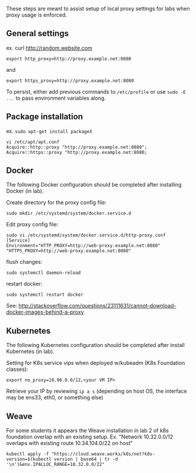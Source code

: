 These steps are meant to assist setup of local proxy settings for labs when proxy usage is enforced.

## General settings

ex. curl http://random.website.com

`export http_proxy=http://proxy.example.net:8080`

and

`export https_proxy=http://proxy.example.net:8080`

To persist, either add previous commands to `/etc/profile` or use `sudo -E ...` to pass environment variables along.


## Package installation

ex. `sudo apt-get install packageX`

```
vi /etc/apt/apt.conf
Acquire::http::proxy "http://proxy.example.net:8080";
Acquire::https::proxy "http://proxy.example.net:8080;
```

## Docker

The following Docker configuration should be completed after installing Docker (in lab).

Create directory for the proxy config file:

`sudo mkdir /etc/systemd/system/docker.service.d`

Edit proxy config file:

```
sudo vi /etc/systemd/system/docker.service.d/http-proxy.conf
[Service]
Environment="HTTP_PROXY=http://web-proxy.example.net:8080" "HTTPS_PROXY=http://web-proxy.example.net:8080"
```

flush changes:

`sudo systemctl daemon-reload`

restart docker:

`sudo systemctl restart docker`

See: http://stackoverflow.com/questions/23111631/cannot-download-docker-images-behind-a-proxy


## Kubernetes

The following Kubernetes configuration should be completed after install Kubernetes (in lab).

Setting for K8s service vips when deployed w/kubeadm (K8s Foundation classes):

`export no_proxy=10.96.0.0/12,<your VM IP>`

Retrieve your IP by reviewing `ip a s` (depending on host OS, the interface may be ens33, eth0, or something else)


## Weave

For some students it appears the Weave installation in lab 2 of k8s foundation overlap with an existing setup.
Ex. "Network 10.32.0.0/12 overlaps with existing route 10.34.104.0/22 on host"

`kubectl apply -f "https://cloud.weave.works/k8s/net?k8s-version=$(kubectl version | base64 | tr -d '\n')&env.IPALLOC_RANGE=10.32.0.0/22"`
